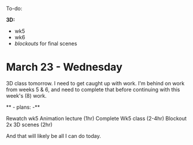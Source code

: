 To-do:

**3D:**

  - wk5
  - wk6
  - _blockouts_ for final scenes

# March 23 - Wednesday

3D class tomorrow. I need to get caught up with work.
I'm behind on work from weeks 5 & 6, and need to complete that before continuing with this week's (8) work.

** - plans: -**

 Rewatch wk5 Animation lecture  (1hr)
 Complete Wk5 class   (2-4hr)
 Blockout 2x 3D scenes   (2hr)
 
 And that will likely be all I can do today.
